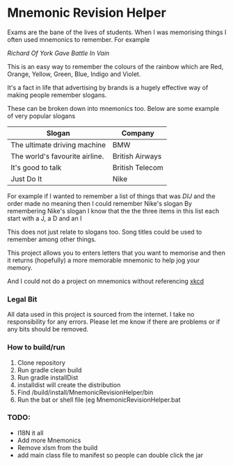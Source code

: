 # Mnemonic Revision Helper

Exams are the bane of the lives of students. When I was memorising things I often used mnemonics to remember. For example

*Richard Of York Gave Battle In Vain*

This is an easy way to remember the colours of the rainbow which are Red, Orange, Yellow, Green, Blue, Indigo and Violet.

It's a fact in life that advertising by brands is a hugely effective way of making people remember slogans.
 
 These can be broken down into mnemonics too. Below are some example of very popular slogans

|Slogan|Company|
|-------|-------|
|The ultimate driving machine |BMW|
|The world's favourite airline.  |British Airways|
|It's good to talk               |British Telecom|
|Just Do It      |Nike|

For example if I wanted to remember a list of things that was _DIJ_ and the order made no meaning then I could remember Nike's slogan
By remembering Nike's slogan I know that the the three items in this list each start with a J, a D and an I

This does not just relate to slogans too. Song titles could be used to remember among other things. 

This project allows you to enters letters that you want to memorise and then it returns (hopefully) a more memorable mnemonic to help jog your memory.

And I could not do a project on mnemonics without referencing [xkcd](https://xkcd.com/992/)

### Legal Bit
All data used in this project is sourced from the internet. I take no responsibility for any errors. Please let me know if there are problems or if any bits should be removed.

### How to build/run
1. Clone repository
2. Run gradle clean build 
3. Run gradle installDist
3. installdist will create the distribution
4. Find /build/install/MnemonicRevisionHelper/bin
5. Run the bat or shell file (eg MnemonicRevisionHelper.bat

### TODO:
* I18N it all
* Add more Mnemonics 
* Remove xlsm from the build
* add main class file to manifest so people can double click the jar